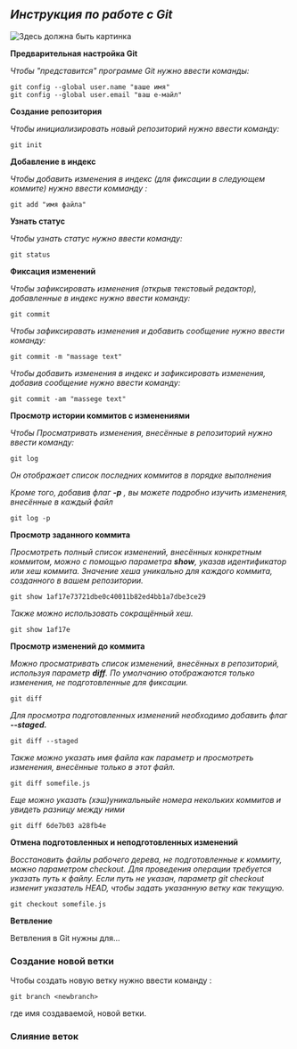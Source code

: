 ## ***Инструкция по работе с Git***

![Здесь должна быть картинка](gitimage.jpg)

**Предварительная настройка Git**

*Чтобы "представится" программе Git нужно ввести команды:*

    git config --global user.name "ваше имя"
    git config --global user.email "ваш е-майл"

**Создание репозитория**

*Чтобы инициализировать новый репозиторий нужно ввести команду:*
    
    git init

 **Добавление в индекс**

 *Чтобы добавить изменения в индекс (для фиксации в следующем коммите) нужно ввести комманду :*
    
    git add "имя файла"
    
**Узнать статус**

*Чтобы узнать статус нужно ввести команду:*

    git status

**Фиксация изменений**

*Чтобы зафиксировать изменения (открыв текстовый редактор), добавленные в индекс нужно ввести команду:*

    git commit

*Чтобы зафиксиравать изменения и добавить сообщение нужно ввести команду:*

    git commit -m "massage text"

*Чтобы добавить изменения в индекс и зафиксировать изменения, добавив сообщение нужно ввести команду:*

    git commit -am "massege text"

**Просмотр истории коммитов с изменениями**

*Чтобы Просматривать изменения, внесённые в репозиторий нужно ввести команду:*

    git log 
    
*Он отображает список  последних коммитов в порядке выполнения*

*Кроме того, добавив флаг **-p** , вы можете подробно изучить изменения, внесённые в каждый файл*

    git log -p

**Просмотр заданного коммита**

*Просмотреть полный список изменений, внесённых конкретным коммитом, можно с помощью параметра **show**, указав идентификатор или хеш коммита. Значение хеша уникально для каждого коммита, созданного в вашем репозитории.*

    git show 1af17e73721dbe0c40011b82ed4bb1a7dbe3ce29

*Также можно использовать сокращённый хеш.*

    git show 1af17e

**Просмотр изменений до коммита**

*Можно просматривать список изменений, внесённых в репозиторий, используя параметр **diff**. По умолчанию отображаются только изменения, не подготовленные для фиксации.*

    git diff

*Для просмотра подготовленных изменений необходимо добавить флаг **--staged.***

    git diff --staged

*Также можно указать имя файла как параметр и просмотреть изменения, внесённые только в этот файл.*

    git diff somefile.js

*Еще можно указать (хэш)уникальныйе номера некольких коммитов и увидеть разницу между ними*

    git diff 6de7b03 a28fb4e

**Отмена подготовленных и неподготовленных изменений**

*Восстановить файлы рабочего дерева, не подготовленные к коммиту, можно параметром checkout. Для проведения операции требуется указать путь к файлу. Если путь не указан, параметр git checkout изменит указатель HEAD, чтобы задать указанную ветку как текущую.*

    git checkout somefile.js
    
**Ветвление**

Ветвления в Git нужны для...

### **Создание новой ветки**

Чтобы создать новую ветку нужно ввести команду :

    git branch <newbranch>

где <newbranch> имя создаваемой, новой ветки.

### **Слияние веток**
